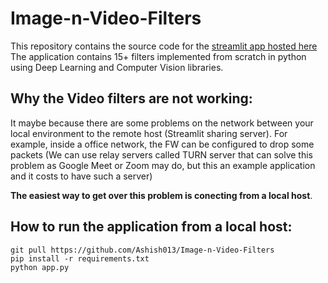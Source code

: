 # Image-n-Video-Filters
This repository contains the source code for the [streamlit app hosted here](https://share.streamlit.io/ashish013/image-n-video-filters/main/app.py)
The application contains 15+ filters implemented from scratch in python using Deep Learning and Computer Vision libraries.

## Why the Video filters are not working:
It maybe because there are some problems on the network between your local environment to the remote host (Streamlit sharing server). For example, inside a office network, the FW can be configured to drop some packets (We can use relay servers called TURN server that can solve this problem as Google Meet or Zoom may do, but this an example application and it costs to have such a server)

**The easiest way to get over this problem is conecting from a local host**.

## How to run the application from a local host:
```
git pull https://github.com/Ashish013/Image-n-Video-Filters
pip install -r requirements.txt
python app.py
```
